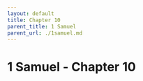 ```yaml
---
layout: default
title: Chapter 10
parent_title: 1 Samuel
parent_url: ./1samuel.md
---
```


# 1 Samuel - Chapter 10

